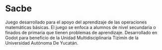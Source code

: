 # Sacbe
Juego desarrollado para el apoyo del aprendizaje de las operaciones matemáticas básicas. El juego se enfoca a alumnos de nivel secundaria o finados de primaria que tienen problemas de aprendizaje. Desarrollado en Godot para beneficio de la Unidad Multidisciplinaria Tizimín de la Universidad Autónoma De Yucatán.
